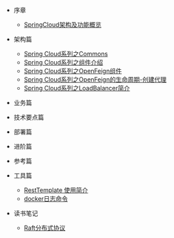<!-- 左侧目录 -->
* 序章
  * [SpringCloud架构及功能概览](architecture/Spring%20Cloud系列之组件介绍.md)
  
* 架构篇
  * [Spring Cloud系列之Commons](architecture/Spring%20Cloud系列之Commons.md)
  * [Spring Cloud系列之组件介绍](architecture/Spring%20Cloud系列之组件介绍.md)
  * [Spring Cloud系列之OpenFeign组件](architecture/Spring%20Cloud系列之OpenFeign组件.md)
  * [Spring Cloud系列之OpenFeign的生命周期-创建代理](architecture/Spring%20Cloud系列之OpenFeign的生命周期-创建代理.md)
  * [Spring Cloud系列之LoadBalancer简介](architecture/Spring%20Cloud系列之LoadBalancer简介.md)
  
* 业务篇

  
* 技术要点篇
  
* 部署篇
  
* 进阶篇
  
* 参考篇
  
* 工具篇
  * [RestTemplate 使用简介](tools/restTemplate.md)
  * [docker日志命令](tools/docker日志命令.md)
* 读书笔记
  * [Raft分布式协议](notes/Raft分布式协议.md)